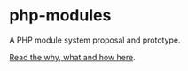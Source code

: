 # php-modules

A PHP module system proposal and prototype.

[Read the why, what and how here][docs].

[docs]: docs/intro.md
